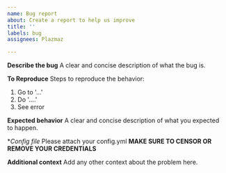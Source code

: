 ```yaml
---
name: Bug report
about: Create a report to help us improve
title: ''
labels: bug
assignees: Plazmaz

---
```


**Describe the bug**
A clear and concise description of what the bug is.

**To Reproduce**
Steps to reproduce the behavior:
1. Go to '...'
2. Do '....'
3. See error

**Expected behavior**
A clear and concise description of what you expected to happen.

**Config file*
Please attach your config.yml **MAKE SURE TO CENSOR OR REMOVE YOUR CREDENTIALS**

**Additional context**
Add any other context about the problem here.

